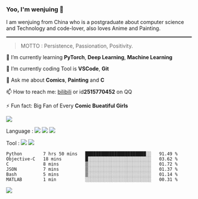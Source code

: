 ### Yoo, I'm wenjuing 👋

I am wenjuing from China who is a postgraduate about computer science and Technology and code-lover, also loves Anime and Painting.
<hr style="border:1px solid grey"/>

> MOTTO : Persistence, Passionation, Positivity.

🌱 I’m currently learning **PyTorch**, **Deep Learning**, **Machine Learning**

🔭 I’m currently coding Tool is **VSCode**, **Git**

💬 Ask me about **Comics**, **Painting** and **C**

📫 How to reach me: [bilibili](https://space.bilibili.com/359881460) or id**2515770452** on QQ

⚡ Fun fact: Big Fan of Every **Comic Bueatiful Girls**

![](https://github-readme-stats.vercel.app/api?username=wenjuing&theme=vue-dark)

Language : ![](https://img.shields.io/badge/Code-C-informational?style=flat&logo=C&logoColor=white&color=a8b9cc)
![](https://img.shields.io/badge/Code-Python-informational?style=flat&logo=Python&logoColor=white&color=3776ab)
![](https://img.shields.io/badge/Code-PHP-informational?style=flat&logo=php&logoColor=white&color=777bb4)

Tool : ![](https://img.shields.io/badge/Editor-VScode-informational?style=flat&logo=Visual–Studio–Code&logoColor=white&color=007acc)
![](https://img.shields.io/badge/Editor-IntelliJIDEA-informational?style=flat&logo=<LOGO_NAME>&logoColor=white&color=000000)

<!--START_SECTION:waka-->

```text
Python        7 hrs 50 mins   ███████████████████████░░   91.49 %
Objective-C   18 mins         █░░░░░░░░░░░░░░░░░░░░░░░░   03.62 %
C             8 mins          ▒░░░░░░░░░░░░░░░░░░░░░░░░   01.72 %
JSON          7 mins          ▒░░░░░░░░░░░░░░░░░░░░░░░░   01.37 %
Bash          5 mins          ▒░░░░░░░░░░░░░░░░░░░░░░░░   01.14 %
MATLAB        1 min           ░░░░░░░░░░░░░░░░░░░░░░░░░   00.31 %
```

<!--END_SECTION:waka-->

![](https://visitor-badge.glitch.me/badge?page_id=wenjuing.readme)
